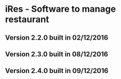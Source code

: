 # iRes - Software to manage restaurant

## Version 2.2.0 built in 02/12/2016
## Version 2.3.0 built in 08/12/2016
## Version 2.4.0 built in 09/12/2016
